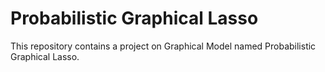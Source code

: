 # Probabilistic Graphical Lasso

This repository contains a project on Graphical Model named Probabilistic Graphical Lasso.
